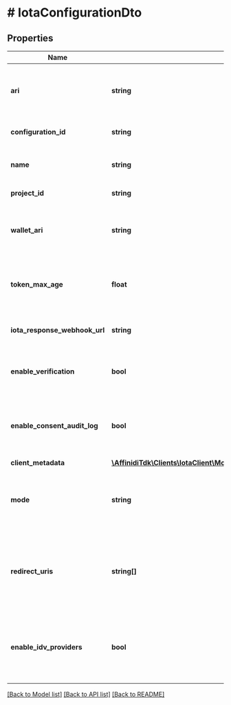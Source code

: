 # # IotaConfigurationDto

## Properties

Name | Type | Description | Notes
------------ | ------------- | ------------- | -------------
**ari** | **string** | This is a unique resource identifier of the Affinidi Iota Framework configuration. |
**configuration_id** | **string** | ID of the Affinidi Iota Framework configuration. |
**name** | **string** | The name of the configuration to quickly identify the resource. |
**project_id** | **string** | The ID of the project. |
**wallet_ari** | **string** | The unique resource identifier of the Wallet used to sign the request token. |
**token_max_age** | **float** | This is the lifetime of the signed request token during the data-sharing flow. |
**iota_response_webhook_url** | **string** | The webhook URL is used for callback when the data is ready. | [optional]
**enable_verification** | **bool** | Cryptographically verifies the data shared by the user when enabled. |
**enable_consent_audit_log** | **bool** | Records the consent the user gave when they shared their data, including the type of data shared. |
**client_metadata** | [**\AffinidiTdk\Clients\IotaClient\Model\IotaConfigurationDtoClientMetadata**](IotaConfigurationDtoClientMetadata.md) |  |
**mode** | **string** | Determines whether to handle the data-sharing request using the WebSocket or Redirect flow. | [optional] [default to 'websocket']
**redirect_uris** | **string[]** | List of allowed URLs to redirect users, including the response from the request. This is required if the selected data-sharing mode is Redirect. | [optional]
**enable_idv_providers** | **bool** | Enables identity verification from user with a 3rd-party provider when a verified identity document is not found. | [optional]

[[Back to Model list]](../../README.md#models) [[Back to API list]](../../README.md#endpoints) [[Back to README]](../../README.md)
